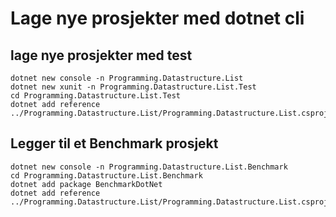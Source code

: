 # Lage nye prosjekter med dotnet cli

## lage nye prosjekter med test
```
dotnet new console -n Programming.Datastructure.List
dotnet new xunit -n Programming.Datastructure.List.Test
cd Programming.Datastructure.List.Test
dotnet add reference ../Programming.Datastructure.List/Programming.Datastructure.List.csproj
```

## Legger til et Benchmark prosjekt
```
dotnet new console -n Programming.Datastructure.List.Benchmark
cd Programming.Datastructure.List.Benchmark
dotnet add package BenchmarkDotNet
dotnet add reference ../Programming.Datastructure.List/Programming.Datastructure.List.csproj
```
